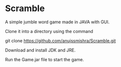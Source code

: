 # Scramble
A simple jumble word game made in JAVA with GUI.

Clone it into a directory using the command

git clone https://github.com/anujssmishra/Scramble.git

Download and install JDK and JRE.

Run the Game.jar file to start the game.
